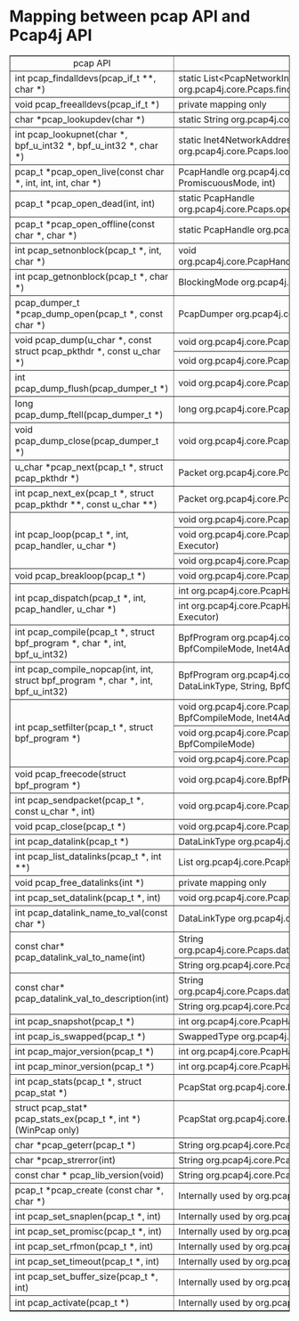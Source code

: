 Mapping between pcap API and Pcap4j API
=======================================

<table border="1">
  <tr align=center>
    <td>pcap API</td>
    <td>Pcap4j API</td>
  </tr>
  <tr>
    <td>int pcap_findalldevs(pcap_if_t **, char *)</td>
    <td>static List&lt;PcapNetworkInterface&gt; org.pcap4j.core.Pcaps.findAllDevs()</td>
  </tr>
  <tr>
    <td>void pcap_freealldevs(pcap_if_t *)</td>
    <td>private mapping only</td>
  </tr>
  <tr>
    <td>char *pcap_lookupdev(char *)</td>
    <td>static String org.pcap4j.core.Pcaps.lookupDev()</td>
  </tr>
  <tr>
    <td>int pcap_lookupnet(char *, bpf_u_int32 *, bpf_u_int32 *, char *)</td>
    <td>static Inet4NetworkAddress org.pcap4j.core.Pcaps.lookupNet(String)</td>
  </tr>
  <tr>
    <td>pcap_t *pcap_open_live(const char *, int, int, int, char *)</td>
    <td>PcapHandle org.pcap4j.core.PcapNetworkInterface.openLive(int, PromiscuousMode, int)</td>
  </tr>
  <tr>
    <td>pcap_t *pcap_open_dead(int, int)</td>
    <td>static PcapHandle org.pcap4j.core.Pcaps.openDead(DataLinkType, int)</td>
  </tr>
  <tr>
    <td>pcap_t *pcap_open_offline(const char *, char *)</td>
    <td>static PcapHandle org.pcap4j.core.Pcaps.openOffline(String)</td>
  </tr>
  <tr>
    <td>int pcap_setnonblock(pcap_t *, int, char *)</td>
    <td>void org.pcap4j.core.PcapHandle.setBlockingMode(BlockingMode)</td>
  </tr>
  <tr>
    <td>int pcap_getnonblock(pcap_t *, char *)</td>
    <td>BlockingMode org.pcap4j.core.PcapHandle.getBlockingMode()</td>
  </tr>
  <tr>
    <td>pcap_dumper_t *pcap_dump_open(pcap_t *, const char *)</td>
    <td>PcapDumper org.pcap4j.core.PcapHandle.dumpOpen(String)</td>
  </tr>
  <tr>
    <td rowspan="2">void pcap_dump(u_char *, const struct pcap_pkthdr *, const u_char *)</td>
    <td>void org.pcap4j.core.PcapDumper.dump(Packet, long, int)</td>
  </tr>
  <tr>
    <td>void org.pcap4j.core.PcapDumper.dump(Packet)</td>
  </tr>
  <tr>
    <td>int pcap_dump_flush(pcap_dumper_t *)</td>
    <td>void org.pcap4j.core.PcapDumper.flush()</td>
  </tr>
  <tr>
    <td>long pcap_dump_ftell(pcap_dumper_t *)</td>
    <td>long org.pcap4j.core.PcapDumper.ftell()</td>
  </tr>
  <tr>
    <td>void pcap_dump_close(pcap_dumper_t *)</td>
    <td>void org.pcap4j.core.PcapDumper.close()</td>
  </tr>
  <tr>
    <td>u_char *pcap_next(pcap_t *, struct pcap_pkthdr *)</td>
    <td>Packet org.pcap4j.core.PcapHandle.getNextPacket()</td>
  </tr>
  <tr>
    <td>int pcap_next_ex(pcap_t *, struct pcap_pkthdr **, const u_char **)</td>
    <td>Packet org.pcap4j.core.PcapHandle.getNextPacketEx()</td>
  </tr>
  <tr>
    <td rowspan="3">int pcap_loop(pcap_t *, int, pcap_handler, u_char *)</td>
    <td>void org.pcap4j.core.PcapHandle.loop(int, PacketListener)</td>
  </tr>
  <tr>
    <td>void org.pcap4j.core.PcapHandle.loop(int, PacketListener, Executor)</td>
  </tr>
  <tr>
    <td>void org.pcap4j.core.PcapHandle.loop(int, PcapDumper)</td>
  </tr>
  <tr>
    <td>void pcap_breakloop(pcap_t *)</td>
    <td>void org.pcap4j.core.PcapHandle.breakLoop()</td>
  </tr>
  <tr>
    <td rowspan="2">int pcap_dispatch(pcap_t *, int, pcap_handler, u_char *)</td>
    <td>int org.pcap4j.core.PcapHandle.dispatch(int, PacketListener)</td>
  </tr>
  <tr>
    <td>int org.pcap4j.core.PcapHandle.dispatch(int, PacketListener, Executor)</td>
  </tr>
  <tr>
    <td>int pcap_compile(pcap_t *, struct bpf_program *, char *, int, bpf_u_int32)</td>
    <td>BpfProgram org.pcap4j.core.PcapHandle.compileFilter(String, BpfCompileMode, Inet4Address)</td>
  </tr>
  <tr>
    <td>int pcap_compile_nopcap(int, int, struct bpf_program *, char *, int, bpf_u_int32)</td>
    <td>BpfProgram org.pcap4j.core.Pcaps.compileFilter(int, DataLinkType, String, BpfCompileMode, Inet4Address)</td>
  </tr>
  <tr>
    <td rowspan="3">int pcap_setfilter(pcap_t *, struct bpf_program *)</td>
    <td>void org.pcap4j.core.PcapHandle.setFilter(String, BpfCompileMode, Inet4Address)</td>
  </tr>
  <tr>
    <td>void org.pcap4j.core.PcapHandle.setFilter(String, BpfCompileMode)</td>
  </tr>
  <tr>
    <td>void org.pcap4j.core.PcapHandle.setFilter(BpfProgram)</td>
  </tr>
  <tr>
    <td>void pcap_freecode(struct bpf_program *)</td>
    <td>void org.pcap4j.core.BpfProgram.free()</td>
  </tr>
  <tr>
    <td>int pcap_sendpacket(pcap_t *, const u_char *, int)</td>
    <td>void org.pcap4j.core.PcapHandle.sendPacket(Packet)</td>
  </tr>
  <tr>
    <td>void pcap_close(pcap_t *)</td>
    <td>void org.pcap4j.core.PcapHandle.close()</td>
  </tr>
  <tr>
    <td>int pcap_datalink(pcap_t *)</td>
    <td>DataLinkType org.pcap4j.core.PcapHandle.getDlt()</td>
  </tr>
  <tr>
    <td>int pcap_list_datalinks(pcap_t *, int **)</td>
    <td>List<DataLinkType> org.pcap4j.core.PcapHandle.listDatalinks()</td>
  </tr>
  <tr>
    <td>void pcap_free_datalinks(int *)</td>
    <td>private mapping only</td>
  </tr>
  <tr>
    <td>int pcap_set_datalink(pcap_t *, int)</td>
    <td>void org.pcap4j.core.PcapHandle.setDlt(DataLinkType)</td>
  </tr>
  <tr>
    <td>int pcap_datalink_name_to_val(const char *)</td>
    <td>DataLinkType org.pcap4j.core.Pcaps.dataLinkNameToVal(String)</td>
  </tr>
  <tr>
    <td rowspan="2">const char* pcap_datalink_val_to_name(int)</td>
    <td>String org.pcap4j.core.Pcaps.dataLinkTypeToName(DataLinkType)</td>
  </tr>
  <tr>
    <td>String org.pcap4j.core.Pcaps.dataLinkValToName(int)</td>
  </tr>
  <tr>
    <td rowspan="2">const char* pcap_datalink_val_to_description(int)</td>
    <td>String org.pcap4j.core.Pcaps.dataLinkTypeToDescription(DataLinkType)</td>
  </tr>
  <tr>
    <td>String org.pcap4j.core.Pcaps.dataLinkValToDescription(int)</td>
  </tr>
  <tr>
    <td>int pcap_snapshot(pcap_t *)</td>
    <td>int org.pcap4j.core.PcapHandle.getSnapshot()</td>
  </tr>
  <tr>
    <td>int pcap_is_swapped(pcap_t *)</td>
    <td>SwappedType org.pcap4j.core.PcapHandle.isSwapped()</td>
  </tr>
  <tr>
    <td>int pcap_major_version(pcap_t *)</td>
    <td>int org.pcap4j.core.PcapHandle.getMajorVersion()</td>
  </tr>
  <tr>
    <td>int pcap_minor_version(pcap_t *)</td>
    <td>int org.pcap4j.core.PcapHandle.getMinorVersion()</td>
  </tr>
  <tr>
    <td>int pcap_stats(pcap_t *, struct pcap_stat *)</td>
    <td>PcapStat org.pcap4j.core.PcapHandle.getStats()</td>
  </tr>
  <tr>
    <td>struct pcap_stat* pcap_stats_ex(pcap_t *, int *) (WinPcap only)</td>
    <td>PcapStat org.pcap4j.core.PcapHandle.getStats()</td>
  </tr>
  <tr>
    <td>char *pcap_geterr(pcap_t *)</td>
    <td>String org.pcap4j.core.PcapHandle.getError()</td>
  </tr>
  <tr>
    <td>char *pcap_strerror(int)</td>
    <td>String org.pcap4j.core.Pcaps.strError(int)</td>
  </tr>
  <tr>
    <td>const char * pcap_lib_version(void)</td>
    <td>String org.pcap4j.core.Pcaps.libVersion()</td>
  </tr>
  <tr>
    <td>pcap_t *pcap_create (const char *, char *)</td>
    <td>Internally used by org.pcap4j.core.PcapHandle.Builder</td>
  </tr>
  <tr>
    <td>int pcap_set_snaplen(pcap_t *, int)</td>
    <td>Internally used by org.pcap4j.core.PcapHandle.Builder</td>
  </tr>
  <tr>
    <td>int pcap_set_promisc(pcap_t *, int)</td>
    <td>Internally used by org.pcap4j.core.PcapHandle.Builder</td>
  </tr>
  <tr>
    <td>int pcap_set_rfmon(pcap_t *, int)</td>
    <td>Internally used by org.pcap4j.core.PcapHandle.Builder</td>
  </tr>
  <tr>
    <td>int pcap_set_timeout(pcap_t *, int)</td>
    <td>Internally used by org.pcap4j.core.PcapHandle.Builder</td>
  </tr>
  <tr>
    <td>int pcap_set_buffer_size(pcap_t *, int)</td>
    <td>Internally used by org.pcap4j.core.PcapHandle.Builder</td>
  </tr>
  <tr>
    <td>int pcap_activate(pcap_t *)</td>
    <td>Internally used by org.pcap4j.core.PcapHandle.Builder</td>
  </tr>
</table>
